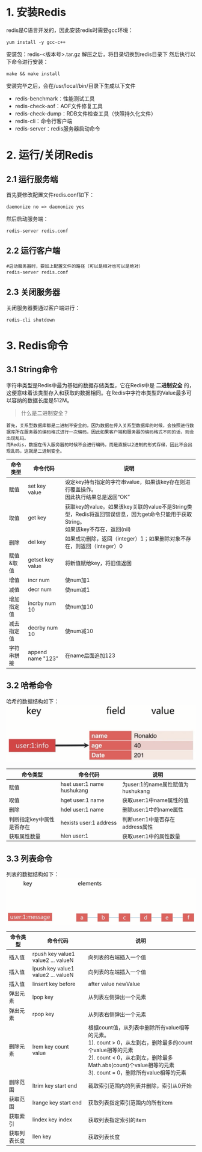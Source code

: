 # 1. 安装Redis

redis是C语言开发的，因此安装redis时需要gcc环境：

```shell
yum install -y gcc-c++
```

安装包：redis-<版本号>.tar.gz
解压之后，将目录切换到redis目录下
然后执行以下命令进行安装：
```shell
make && make install
```

安装完毕之后，会在/usr/local/bin/目录下生成以下文件

- redis-benchmark：性能测试工具
- redis-check-aof：AOF文件修复工具
- redis-check-dump：RDB文件检查工具（快照持久化文件）
- redis-cli：命令行客户端
- redis-server：redis服务器启动命令

# 2. 运行/关闭Redis

## 2.1 运行服务端

首先要修改配置文件redis.conf如下：
```text
daemonize no => daemonize yes
```

然后启动服务端：
```text
redis-server redis.conf
```

## 2.2 运行客户端
```text
#启动服务器时，要加上配置文件的路径（可以是相对也可以是绝对）
redis-server redis.conf
```

## 2.3 关闭服务器
关闭服务器要通过客户端进行：
```text
redis-cli shutdown
```

# 3. Redis命令

## 3.1 String命令

字符串类型是Redis中最为基础的数据存储类型，它在Redis中是 **二进制安全** 的，这便意味着该类型存入和获取的数据相同。在Redis中字符串类型的Value最多可以容纳的数据长度是512M。

> 什么是二进制安全？
```text
首先，关系型数据库都是二进制不安全的，因为数据在传入关系型数据库的时候，会按照进行数据库所在服务器的编码格式进行一次编码，因此如果客户端和服务器的编码格式不同的话，则会出现乱码。
而Redis，数据在传入服务器的时候不会进行编码，而是直接以2进制的形式存储，因此不会出现乱码，这就是二进制安全。
```

| 命令类型 | 命令代码 | 说明 |
| -- | -- | -- |
| 赋值 | set key value | 设定key持有指定的字符串value，如果该key存在则进行覆盖操作。<br>因此执行结果总是返回“OK” |
| 取值 | get key | 获取key的value。如果该key关联的value不是String类型，Redis将返回错误信息，因为get命令只能用于获取String。<br>如果该key不存在，返回(nil) |
| 删除 | del key | 如果成功删除，返回（integer）1；如果删除对象不存在，则返回（integer）0 |
| 赋值&取值 | getset key value | 将新值赋给key，将旧值返回 |
| 增值 | incr num | 使num加1 |
| 减值 | decr num | 使num减1 |
| 增加指定值 | incrby num 10 | 使num加10 |
| 减去指定值 | decrby num 10 | 使num减10 |
| 字符串拼接 | append name "123" | 在name后面追加123 |

## 3.2 哈希命令

哈希的数据结构如下：
![avatar](https://raw.githubusercontent.com/hsk287416/LinuxNote/master/imgs/2018-08-11_081318.png)

| 命令类型 | 命令代码 | 说明 |
| -- | -- | -- |
| 赋值 | hset user:1 name hushukang | 为user:1的name属性赋值为hushukang |
| 取值 | hget user:1 name | 获取user:1中name属性的值 |
| 删除 | hdel user:1 name | 删除user:1中的name属性 |
| 判断指定key中属性是否存在 | hexists user:1 address | 判断user:1中是否存在address属性 |
| 获取属性数量 | hlen user:1 | 获取user:1中的属性数量 |

## 3.3 列表命令

列表的数据结构如下：
![avatar](https://raw.githubusercontent.com/hsk287416/LinuxNote/master/imgs/2018-08-11_084239.png)

| 命令类型 | 命令代码 | 说明 |
| -- | -- | -- |
| 插入值 | rpush key value1 value2 ... valueN | 向列表的右端插入一个值 |
| 插入值 | lpush key value1 value2 ... valueN | 向列表的左端插入一个值 |
| 插入值 | linsert key before|after value newValue | 在list指定的值前|后插入newValue |
| 弹出元素 | lpop key | 从列表左侧弹出一个元素 |
| 弹出元素 | rpop key | 从列表右侧弹出一个元素 |
| 删除元素 | lrem key count value | 根据count值，从列表中删除所有value相等的元素。<br>1). count > 0，从左到右，删除最多的count个value相等的元素<br>2). count < 0，从右到左，删除最多Math.abs(count)个value相等的元素<br>3). count = 0，删除所有value相等的元素 |
| 删除范围 | ltrim key start end | 截取索引范围内的列表并删除，索引从0开始 |
| 获取范围 | lrange key start end | 获取列表指定索引范围内的所有item |
| 获取索引 | lindex key index | 获取列表指定索引的item |
| 获取列表长度 | llen key | 获取列表长度 |